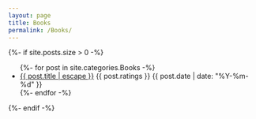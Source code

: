 ```yaml
---
layout: page
title: Books
permalink: /Books/
---
```


<div class="home">
  {%- if site.posts.size > 0 -%}
  <ul class="post-list">
    {%- for post in site.categories.Books -%}
    <li>
      <a class="post-link" href="{{ post.url | relative_url }}">
        {{ post.title | escape }}</a>
      <span class="post-categories">{{ post.ratings }}</span>
      <span class="post-date">{{ post.date | date: "%Y-%m-%d" }}</span>
    </li>
    {%- endfor -%}
  </ul>
  {%- endif -%}
</div>
